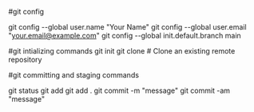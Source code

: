 #git config

git config --global user.name "Your Name"
git config --global user.email "your.email@example.com"
git config --global init.default.branch main 

#git intializing commands
git init 
git clone <repository-url> # Clone an existing remote repository

#git committing and staging commands

git status 
git add <file-name> 
git add .
git commit -m "message" 
git commit -am "message" 

